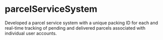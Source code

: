 # parcelServiceSystem
Developed a parcel service system with a unique packing ID for each and real-time tracking of pending and delivered parcels associated with individual user accounts.
